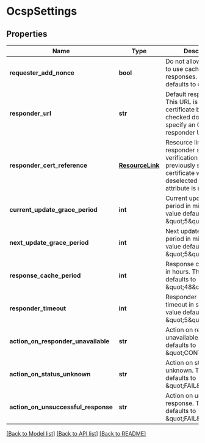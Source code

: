 # OcspSettings

## Properties
Name | Type | Description | Notes
------------ | ------------- | ------------- | -------------
**requester_add_nonce** | **bool** | Do not allow responder to use cached responses. This setting defaults to disabled. | [optional] 
**responder_url** | **str** | Default responder URL. This URL is used if the certificate being checked does not specify an OCSP responder URL. | [optional] 
**responder_cert_reference** | [**ResourceLink**](ResourceLink.md) | Resource link to OCSP responder signature verification certificate. A previously selected certificate will be deselected if this attribute is not defined. | [optional] 
**current_update_grace_period** | **int** | Current update grace period in minutes. This value defaults to \&quot;5\&quot;. | [optional] 
**next_update_grace_period** | **int** | Next update grace period in minutes. This value defaults to \&quot;5\&quot;. | [optional] 
**response_cache_period** | **int** | Response cache period in hours. This value defaults to \&quot;48\&quot;. | [optional] 
**responder_timeout** | **int** | Responder connection timeout in seconds. This value defaults to \&quot;5\&quot;. | [optional] 
**action_on_responder_unavailable** | **str** | Action on responder unavailable. This value defaults to  \&quot;CONTINUE\&quot;. | [optional] 
**action_on_status_unknown** | **str** | Action on status unknown. This value defaults to  \&quot;FAIL\&quot;. | [optional] 
**action_on_unsuccessful_response** | **str** | Action on unsuccessful response. This value defaults to  \&quot;FAIL\&quot;. | [optional] 

[[Back to Model list]](../README.md#documentation-for-models) [[Back to API list]](../README.md#documentation-for-api-endpoints) [[Back to README]](../README.md)


